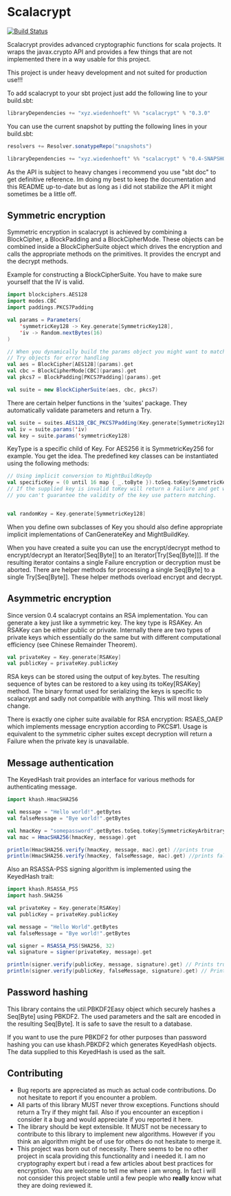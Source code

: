Scalacrypt
==========

[![Build Status](https://travis-ci.org/Richard-W/scalacrypt.svg?branch=master)](https://travis-ci.org/Richard-W/scalacrypt)

Scalacrypt provides advanced cryptographic functions for scala projects. It wraps the
javax.crypto API and provides a few things that are not implemented there in a way
usable for this project.

This project is under heavy development and not suited for production use!!!

To add scalacrypt to your sbt project just add the following line to your build.sbt:

```scala
libraryDependencies += "xyz.wiedenhoeft" %% "scalacrypt" % "0.3.0"
```

You can use the current snapshot by putting the following lines in your build.sbt:

```scala
resolvers += Resolver.sonatypeRepo("snapshots")

libraryDependencies += "xyz.wiedenhoeft" %% "scalacrypt" % "0.4-SNAPSHOT"
```

As the API is subject to heavy changes i recommend you use "sbt doc" to get definitive reference.
Im doing my best to keep the documentation and this README up-to-date but as long as i did not
stabilize the API it might sometimes be a little off.

Symmetric encryption
--------------------

Symmetric encryption in scalacrypt is achieved by combining a BlockCipher, a BlockPadding and a BlockCipherMode.
These objects can be combined inside a BlockCipherSuite object which drives the encryption and calls the appropriate
methods on the primitives. It provides the encrypt and the decrypt methods.

Example for constructing a BlockCipherSuite. You have to make sure yourself that the IV is valid.
```scala
import blockciphers.AES128
import modes.CBC
import paddings.PKCS7Padding

val params = Parameters(
	'symmetricKey128 -> Key.generate[SymmetricKey128],
	'iv -> Random.nextBytes(16)
)

// When you dynamically build the params object you might want to match the
// Try objects for error handling
val aes = BlockCipher[AES128](params).get
val cbc = BlockCipherMode[CBC](params).get
val pkcs7 = BlockPadding[PKCS7Padding](params).get

val suite = new BlockCipherSuite(aes, cbc, pkcs7)
```

There are certain helper functions in the 'suites' package. They automatically validate parameters and return a Try.

```scala
val suite = suites.AES128_CBC_PKCS7Padding(Key.generate[SymmetricKey128], None).get
val iv = suite.params('iv)
val key = suite.params('symmetricKey128)
```

KeyType is a specific child of Key. For AES256 it is SymmetricKey256 for example.
You get the idea. The predefined key classes can be instantiated using the following
methods:

```scala
// Using implicit conversion to MightBuildKeyOp
val specificKey = (0 until 16 map { _.toByte }).toSeq.toKey[SymmetricKey128].get
// If the supplied key is invalid toKey will return a Failure and get will throw. When
// you can't guarantee the validity of the key use pattern matching.


val randomKey = Key.generate[SymmetricKey128]
```

When you define own subclasses of Key you should also define appropriate implicit implementations of CanGenerateKey
and MightBuildKey.

When you have created a suite you can use the encrypt/decrypt method to encrypt/decrypt an Iterator[Seq[Byte]] to an Iterator[Try[Seq[Byte]]].
If the resulting iterator contains a single Failure encryption or decryption must be aborted. There are helper methods for processing a single
Seq[Byte] to a single Try[Seq[Byte]]. These helper methods overload encrypt and decrypt.

Asymmetric encryption
---------------------

Since version 0.4 scalacrypt contains an RSA implementation. You can generate a key just like a symmetric key.
The key type is RSAKey. An RSAKey can be either public or private. Internally there are two types of private keys
which essentially do the same but with different computational efficiency (see Chinese Remainder Theorem).

```scala
val privateKey = Key.generate[RSAKey]
val publicKey = privateKey.publicKey
```

RSA keys can be stored using the output of key.bytes. The resulting sequence of bytes can be restored to a key
using its toKey[RSAKey] method. The binary format used for serializing the keys is specific to scalacrypt and
sadly not compatible with anything. This will most likely change.

There is exactly one cipher suite available for RSA encryption: RSAES\_OAEP which implements message encryption
according to PKCS#1. Usage is equivalent to the symmetric cipher suites except decryption will return a Failure
when the private key is unavailable.

Message authentication
----------------------

The KeyedHash trait provides an interface for various methods for authenticating message.

```scala
import khash.HmacSHA256

val message = "Hello world!".getBytes
val falseMessage = "Bye world!".getBytes

val hmacKey = "somepassword".getBytes.toSeq.toKey[SymmetricKeyArbitrary].get
val mac = HmacSHA256(hmacKey, message).get

println(HmacSHA256.verify(hmacKey, message, mac).get) //prints true
println(HmacSHA256.verify(hmacKey, falseMessage, mac).get) //prints false
```

Also an RSASSA-PSS signing algorithm is implemented using the KeyedHash trait:

```scala
import khash.RSASSA_PSS
import hash.SHA256

val privateKey = Key.generate[RSAKey]
val publicKey = privateKey.publicKey

val message = "Hello World".getBytes
val falseMessage = "Bye world!".getBytes

val signer = RSASSA_PSS(SHA256, 32)
val signature = signer(privateKey, message).get

println(signer.verify(publicKey, message, signature).get) // Prints true
println(signer.verify(publicKey, falseMessage, signature).get) // Prints true
```

Password hashing
----------------

This library contains the util.PBKDF2Easy object which securely hashes a Seq[Byte] using PBKDF2. The used parameters and the salt are encoded
in the resulting Seq[Byte]. It is safe to save the result to a database.

If you want to use the pure PBKDF2 for other purposes than password hashing you can use khash.PBKDF2 which generates KeyedHash objects.
The data supplied to this KeyedHash is used as the salt.

Contributing
------------

* Bug reports are appreciated as much as actual code contributions. Do not hesitate to report if you encounter a problem.
* All parts of this library MUST never throw exceptions. Functions should return a Try if they might fail. Also if you encounter an exception i consider it a bug and would appreciate if you reported it here.
* The library should be kept extensible. It MUST not be necessary to contribute to this library to implement new algorithms. However if you think an algorithm might be of use for others do not hesitate to merge it.
* This project was born out of necessity. There seems to be no other project in scala providing this functionality and i needed it. I am no cryptography expert but i read a few articles about best practices for encryption. You are welcome to tell me where i am wrong. In fact i will not consider this project stable until a few people who **really** know what they are doing reviewed it.

